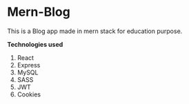 # Mern-Blog

This is a Blog app made in mern stack for education purpose.

**Technologies used**

1. React
2. Express
3. MySQL
4. SASS
5. JWT
6. Cookies
